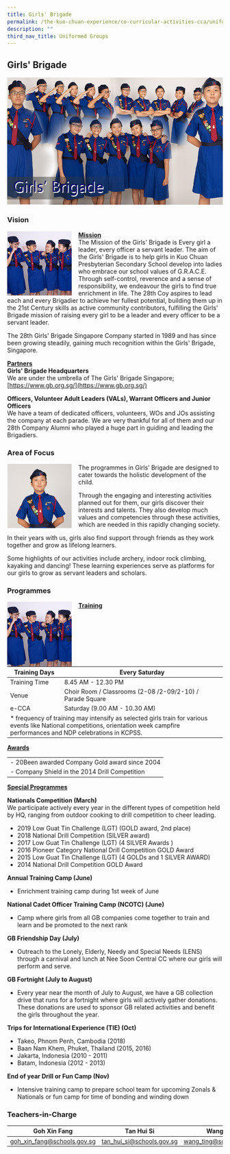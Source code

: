 ```yaml
---
title: Girls' Brigade
permalink: /the-kuo-chuan-experience/co-curricular-activities-cca/uniformed-groups/girls-brigade/
description: ""
third_nav_title: Uniformed Groups
---
```

## Girls' Brigade


![](/images/The%20Kuo%20Chuan%20Experience/CCA/Girls%20Brigade/girls%20brigade.jpg)


### Vision

<img src="/images/The%20Kuo%20Chuan%20Experience/CCA/Girls%20Brigade/gb1.jpg" style="width:30%;margin-right:15px;" align = "left">

**<u>Mission</u>**  
The Mission of the Girls' Brigade is Every girl a leader, every officer a servant leader. The aim of the Girls' Brigade is to help girls in Kuo Chuan Presbyterian Secondary School develop into ladies who embrace our school values of G.R.A.C.E. Through self-control, reverence and a sense of responsibility, we endeavour the girls to find true enrichment in life. The 28th Coy aspires to lead each and every Brigadier to achieve her fullest potential, building them up in the 21st Century skills as active community contributors, fulfilling the Girls' Brigade mission of raising every girl to be a leader and every officer to be a servant leader.   
  
The 28th Girls' Brigade Singapore Company started in 1989 and has since been growing steadily, gaining much recognition within the Girls' Brigade, Singapore.   
  
**<u>Partners</u>**  
**Girls' Brigade Headquarters**<br>
We are under the umbrella of The Girls' Brigade Singapore; 
[https://www.gb.org.sg/](https://www.gb.org.sg/)  
	
**Officers, Volunteer Adult Leaders (VALs), Warrant Officers and Junior Officers**<br>
We have a team of dedicated officers, volunteers, WOs and JOs assisting the company at each parade. We are very thankful for all of them and our 28th Company Alumni who played a huge part in guiding and leading the Brigadiers.

### Area of Focus

<img src="/images/The%20Kuo%20Chuan%20Experience/CCA/Girls%20Brigade/gb2.jpg" style="width:30%;margin-right:15px;" align = "left">

The programmes in Girls’ Brigade are designed to cater towards the holistic development of the child.  
  
Through the engaging and interesting activities planned out for them, our girls discover their interests and talents. They also develop much values and competencies through these activities, which are needed in this rapidly changing society.   
  
In their years with us, girls also find support through friends as they work together and grow as lifelong learners.   
  
Some highlights of our activities include archery, indoor rock climbing, kayaking and dancing! These learning experiences serve as platforms for our girls to grow as servant leaders and scholars.

### Programmes

<img src="/images/The%20Kuo%20Chuan%20Experience/CCA/Girls%20Brigade/gb1.jpg" style="width:30%;margin-right:15px;" align = "left">

**<u>Training</u>**

<table>
<thead>
  <tr>
    <th>Training Days</th>
    <th>Every Saturday</th>
  </tr>
</thead>
<tbody>
  <tr>
    <td>Training Time</td>
    <td>8.45 AM - 12.30 PM</td>
  </tr>
  <tr>
    <td>Venue</td>
    <td>Choir Room / Classrooms (2-08 /2-09/2-10) / Parade Square</td>
  </tr>
  <tr>
    <td> e-CCA</td>
    <td> Saturday (9.00 AM - 10.30 AM)</td>
  </tr>
  <tr>
    <td colspan="2">* frequency of training may intensify as selected girls train for various events like National competitions, orientation week campfire performances and NDP celebrations in KCPSS.</td>
  </tr>
</tbody>
</table>

**<u>Awards</u>**

<table>
<tbody>
  <tr>
    <td colspan="7">- 20Been awarded Company Gold award since 2004</td>
  </tr>
  <tr>
    <td colspan="7">- Company Shield in the 2014 Drill Competition</td>
  </tr>
</tbody>
</table>


**<u>Special Programmes</u>**

**Nationals Competition (March)**   
We participate actively every year in the different types of competition held by HQ, ranging from outdoor cooking to drill competition to cheer leading.   

*   2019 Low Guat Tin Challenge (LGT) (GOLD award, 2nd place)
*   2018 National Drill Competition (SILVER award)
*   2017 Low Guat Tin Challenge (LGT) (4 SILVER Awards )
*   2016 Pioneer Category National Drill Competition GOLD Award 
*   2015 Low Guat Tin Challenge (LGT) (4 GOLDs and 1 SILVER AWARD) 
*   2014 National Drill Competition GOLD Award 

**Annual Training Camp (June)** 

*   Enrichment training camp during 1st week of June 

**National Cadet Officer Training Camp (NCOTC) (June)**   

*   Camp where girls from all GB companies come together to train and learn and be promoted to the next rank

**GB Friendship Day (July)**   

*   Outreach to the Lonely, Elderly, Needy and Special Needs (LENS) through a carnival and lunch at Nee Soon Central CC where our girls will perform and serve. 

**GB Fortnight (July to August)**   

*   Every year near the month of July to August, we have a GB collection drive that runs for a fortnight where girls will actively gather donations. These donations are used to sponsor GB related activities and benefit the girls throughout the year. 

**Trips for International Experience (TIE) (Oct)**   

*   Takeo, Phnom Penh, Cambodia (2018)
*   Baan Nam Khem, Phuket, Thailand (2015, 2016) 
*   Jakarta, Indonesia (2010 - 2011) 
*   Batam, Indonesia (2012 - 2013) 

**End of year Drill or Fun Camp (Nov)**   

*   Intensive training camp to prepare school team for upcoming Zonals & Nationals or fun camp for time of bonding and winding down



### Teachers-in-Charge



| Goh Xin Fang | Tan Hui Si| Wang Ting |
| -------- | -------- | -------- |
|<a href="mailto:goh_xin_fang@schools.gov.sg">goh_xin_fang@schools.gov.sg</a>| <a href="mailto:tan_hui_si@schools.gov.sg">tan_hui_si@schools.gov.sg</a>     | <a href="mailto:wang_ting@schools.gov.sg">wang_ting@schools.gov.sg</a> |

